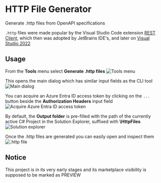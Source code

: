 # HTTP File Generator

Generate .http files from OpenAPI specifications

`.http` files were made popular by the Visual Studio Code extension [REST Client](https://marketplace.visualstudio.com/items?itemName=humao.rest-client), which then was adopted by JetBrains IDE's, and later on [Visual Studio 2022](https://marketplace.visualstudio.com/items?itemName=MadsKristensen.RestClient)

## Usage

From the **Tools** menu select **Generate .http files**
![Tools menu](https://github.com/christianhelle/curlgenerator/blob/main/images/vsix_tools.png?raw=true)

This opens the main dialog which has similar input fields as the CLI tool
![Main dialog](https://github.com/christianhelle/curlgenerator/blob/main/images/vsix_CurlGenerator_dialog.png?raw=true)

You can acquire an Azure Entra ID access token by clicking on the `...` button beside the **Authorization Headers** input field
![Acquire Azure Entra ID access token](https://github.com/christianhelle/curlgenerator/blob/main/images/vsix_azure_entra_id.png?raw=true)

By default, the **Output folder** is pre-filled with the path of the currently active C# Project in the Solution Explorer, suffixed with **\HttpFiles**
![Solution explorer](https://github.com/christianhelle/curlgenerator/blob/main/images/vsix_solution_explorer.png?raw=true)

Once the .http files are generated you can easily open and inspect them
![.http file](https://github.com/christianhelle/curlgenerator/blob/main/images/vsix_http_file.png?raw=true)

## Notice

This project is in its very early stages and its marketplace visibility is supposed to be marked as PREVIEW
